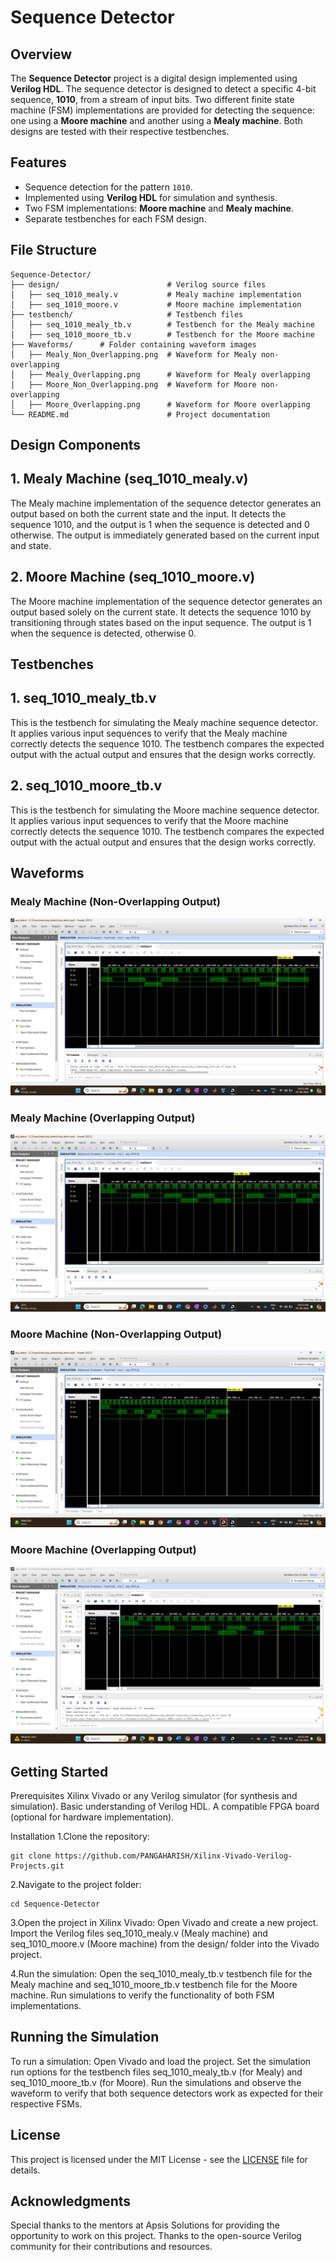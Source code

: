 # Sequence Detector

## Overview

The **Sequence Detector** project is a digital design implemented using **Verilog HDL**. The sequence detector is designed to detect a specific 4-bit sequence, **1010**, from a stream of input bits. Two different finite state machine (FSM) implementations are provided for detecting the sequence: one using a **Moore machine** and another using a **Mealy machine**. Both designs are tested with their respective testbenches.

## Features

- Sequence detection for the pattern `1010`.
- Implemented using **Verilog HDL** for simulation and synthesis.
- Two FSM implementations: **Moore machine** and **Mealy machine**.
- Separate testbenches for each FSM design.
  
## File Structure

```plaintext
Sequence-Detector/
├── design/                        # Verilog source files
│   ├── seq_1010_mealy.v           # Mealy machine implementation
│   ├── seq_1010_moore.v           # Moore machine implementation
├── testbench/                     # Testbench files
│   ├── seq_1010_mealy_tb.v        # Testbench for the Mealy machine
│   ├── seq_1010_moore_tb.v        # Testbench for the Moore machine
├── Waveforms/      # Folder containing waveform images
│   ├── Mealy_Non_Overlapping.png  # Waveform for Mealy non-overlapping
│   ├── Mealy_Overlapping.png      # Waveform for Mealy overlapping
│   ├── Moore_Non_Overlapping.png  # Waveform for Moore non-overlapping
│   ├── Moore_Overlapping.png      # Waveform for Moore overlapping
└── README.md                      # Project documentation
```
## Design Components
## 1. Mealy Machine (seq_1010_mealy.v)
The Mealy machine implementation of the sequence detector generates an output based on both the current state and the input. It detects the sequence 1010, and the output is 1 when the sequence is detected and 0 otherwise. The output is immediately generated based on the current input and state.

## 2. Moore Machine (seq_1010_moore.v)
The Moore machine implementation of the sequence detector generates an output based solely on the current state. It detects the sequence 1010 by transitioning through states based on the input sequence. The output is 1 when the sequence is detected, otherwise 0.

## Testbenches
## 1. seq_1010_mealy_tb.v
This is the testbench for simulating the Mealy machine sequence detector. It applies various input sequences to verify that the Mealy machine correctly detects the sequence 1010. The testbench compares the expected output with the actual output and ensures that the design works correctly.

## 2. seq_1010_moore_tb.v
This is the testbench for simulating the Moore machine sequence detector. It applies various input sequences to verify that the Moore machine correctly detects the sequence 1010. The testbench compares the expected output with the actual output and ensures that the design works correctly.
## Waveforms

### Mealy Machine (Non-Overlapping Output)

![Mealy Non-Overlapping](Mealy_Non_Overlapping.png)

### Mealy Machine (Overlapping Output)

![Mealy Overlapping](Mealy_Overlapping.png)

### Moore Machine (Non-Overlapping Output)

![Moore Non-Overlapping](Moore_Non_Overlapping.png)

### Moore Machine (Overlapping Output)

![Moore Overlapping](Moore_Overlapping.png)

## Getting Started
Prerequisites
Xilinx Vivado or any Verilog simulator (for synthesis and simulation).
Basic understanding of Verilog HDL.
A compatible FPGA board (optional for hardware implementation).

Installation
1.Clone the repository:
```plaintext
git clone https://github.com/PANGAHARISH/Xilinx-Vivado-Verilog-Projects.git
```
2.Navigate to the project folder:
```plaintext
cd Sequence-Detector
```
3.Open the project in Xilinx Vivado:
Open Vivado and create a new project.
Import the Verilog files seq_1010_mealy.v (Mealy machine) and seq_1010_moore.v (Moore machine) from the design/ folder into the Vivado project.

4.Run the simulation:
Open the seq_1010_mealy_tb.v testbench file for the Mealy machine and seq_1010_moore_tb.v testbench file for the Moore machine.
Run simulations to verify the functionality of both FSM implementations.

## Running the Simulation
To run a simulation:
Open Vivado and load the project.
Set the simulation run options for the testbench files seq_1010_mealy_tb.v (for Mealy) and seq_1010_moore_tb.v (for Moore).
Run the simulations and observe the waveform to verify that both sequence detectors work as expected for their respective FSMs.
## License

This project is licensed under the MIT License - see the [LICENSE](./LICENSE) file for details.


## Acknowledgments
Special thanks to the mentors at Apsis Solutions for providing the opportunity to work on this project.
Thanks to the open-source Verilog community for their contributions and resources.
